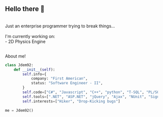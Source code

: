 <h2>Hello there 👋 </h2> 
<div align="left">
  <br>
  Just an enterprise programmer trying to break things... <br>
  <br>
    I'm currently working on:  <br>
          - 2D Physics Engine       <br>
</div>
<br>


About me!
```python
class Jdem92:
    def __init__(self):
        self.info={
            company: "First American",
            status: "Software Engineer - II",
        }
        self.code=["C#", "Javascript", "C++", "python", "T-SQL", "PL/SQL", "Powershell", "VB.Net"]
        self.tools=[".NET", "ASP.NET", "jQuery", "Ajax", "NUnit", "SignalR", "RxJS"]
        self.interests=["Hiker", "Drop-Kicking bugs"]
        
me = Jdem92()
```


<!--
**Jdem92/Jdem92** is a ✨ _special_ ✨ repository because its `README.md` (this file) appears on your GitHub profile.

Here are some ideas to get you started:

- 🔭 I’m currently working on ...
- 🌱 I’m currently learning ...
- 👯 I’m looking to collaborate on ...
- 🤔 I’m looking for help with ...
- 💬 Ask me about ...
- 📫 How to reach me: ...
- 😄 Pronouns: ...
- ⚡ Fun fact: ...
-->
